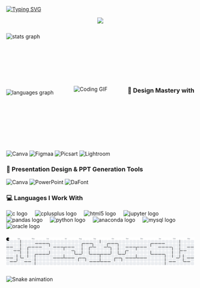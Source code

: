 [![Typing SVG](https://readme-typing-svg.demolab.com?font=Poppins&size=40&duration=2000&pause=2000&color=F7F7F7&vCenter=true&width=1000&lines=%CB%97%CB%8F%CB%8B+Hello+World+%E2%8B%AE+from+the+depths+of+logic!!+%CB%8E%CB%8A%CB%97)](https://git.io/typing-svg)


<div align="center">
  <img src="https://profile-counter.glitch.me/tfxhk/count.svg?"  />

  ###
</div>

<div style="display: flex; align-items: center; justify-content: space-between;">

  <!-- GitHub Stats (Left Side) -->
  <div style="display: flex; flex-direction: column;">
    <img src="https://github-readme-stats.vercel.app/api?username=tfxhk&hide_title=false&hide_rank=false&show_icons=true&include_all_commits=true&count_private=true&disable_animations=false&theme=dracula&locale=en&hide_border=false&order=1" height="150" alt="stats graph" />
    <img src="https://github-readme-stats.vercel.app/api/top-langs?username=tfxhk&locale=en&hide_title=false&layout=compact&card_width=320&langs_count=5&theme=dracula&hide_border=false&order=2" height="150" alt="languages graph" />
  </div>

  <!-- GIF (Right Side) -->
  <div>
    <img height="200" src="https://i.imgflip.com/65efzo.gif" alt="Coding GIF" />
  </div>


### 🌸 Design Mastery with
</div>

![Canva](https://img.shields.io/badge/Canva-eeeeee?style=for-the-badge&logo=Canva)
![Figmaa](https://img.shields.io/badge/Figma-F24E1E?style=for-the-badge&logo=figma&logoColor=white)
![Picsart](https://img.shields.io/badge/Picsart-800080?style=for-the-badge&logo=Picsart&logoColor=white)
![Lightroom](https://img.shields.io/badge/Lightroom-000000?style=for-the-badge&logo=Adobe-Lightroom&logoColor=1FB6F3)


### 🎤 Presentation Design & PPT Generation Tools

<div align="left">

![Canva](https://img.shields.io/badge/Canva-87CEEB?style=for-the-badge&logo=Canva&logoColor=000000)
![PowerPoint](https://img.shields.io/badge/PowerPoint-black?style=for-the-badge&logo=microsoftpowerpoint&logoColor=red&labelColor=white)
![DaFont](https://img.shields.io/badge/DaFont-FF0000?style=for-the-badge&logo=font-awesome&logoColor=white)

</div>




### 💻 Languages I Work With

<div align="left">
  <img src="https://cdn.jsdelivr.net/gh/devicons/devicon/icons/c/c-original.svg" height="40" alt="c logo"  />
  <img width="12" />
  <img src="https://cdn.jsdelivr.net/gh/devicons/devicon/icons/cplusplus/cplusplus-original.svg" height="40" alt="cplusplus logo"  />
  <img width="12" />
  <img src="https://cdn.jsdelivr.net/gh/devicons/devicon/icons/html5/html5-original.svg" height="40" alt="html5 logo"  />
  <img width="12" />
  <img src="https://cdn.jsdelivr.net/gh/devicons/devicon/icons/jupyter/jupyter-original.svg" height="40" alt="jupyter logo"  />
  <img width="12" />
  <img src="https://cdn.jsdelivr.net/gh/devicons/devicon/icons/pandas/pandas-original.svg" height="40" alt="pandas logo"  />
  <img width="12" />
  <img src="https://cdn.jsdelivr.net/gh/devicons/devicon/icons/python/python-original.svg" height="40" alt="python logo"  />
  <img width="12" />
  <img src="https://cdn.jsdelivr.net/gh/devicons/devicon/icons/anaconda/anaconda-original.svg" height="40" alt="anaconda logo"  />
  <img width="12" />
  <img src="https://cdn.jsdelivr.net/gh/devicons/devicon/icons/mysql/mysql-original.svg" height="40" alt="mysql logo"  />
  <img width="12" />
  <img src="https://cdn.jsdelivr.net/gh/devicons/devicon/icons/oracle/oracle-original.svg" height="40" alt="oracle logo"  />
</div>

###


<picture>
  <source media="(prefers-color-scheme: dark)" srcset="https://raw.githubusercontent.com/abozanona/abozanona/output/pacman-contribution-graph-dark.svg">
  <source media="(prefers-color-scheme: light)" srcset="https://raw.githubusercontent.com/abozanona/abozanona/output/pacman-contribution-graph.svg">
  <img alt="pacman contribution graph" src="https://raw.githubusercontent.com/abozanona/abozanona/output/pacman-contribution-graph.svg">
</picture>


###



 ![Snake animation](https://github.com/natfirmino/TesteNat/blob/output/github-contribution-grid-snake.svg)


###
